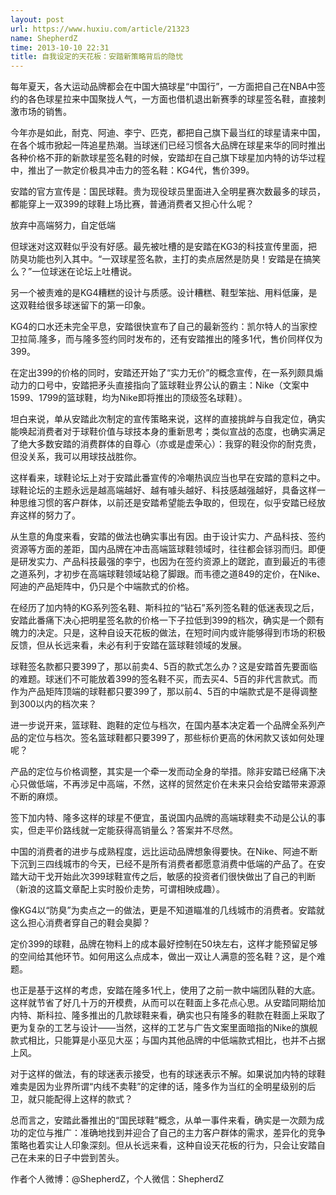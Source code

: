 ```yaml
---
layout: post
url: https://www.huxiu.com/article/21323
name: ShepherdZ
time: 2013-10-10 22:31
title: 自我设定的天花板：安踏新策略背后的隐忧
---
```

每年夏天，各大运动品牌都会在中国大搞球星“中国行”，一方面把自己在NBA中签约的各色球星拉来中国聚拢人气，一方面也借机退出新赛季的球星签名鞋，直接刺激市场的销售。

今年亦是如此，耐克、阿迪、李宁、匹克，都把自己旗下最当红的球星请来中国，在各个城市掀起一阵追星热潮。当球迷们已经习惯各大品牌在球星来华的同时推出各种价格不菲的新款球星签名鞋的时候，安踏却在自己旗下球星加内特的访华过程中，推出了一款定价极具冲击力的签名鞋：KG4代，售价399。

安踏的官方宣传是：国民球鞋。贵为现役球员里面进入全明星赛次数最多的球员，都能穿上一双399的球鞋上场比赛，普通消费者又担心什么呢？

放弃中高端努力，自定低端

但球迷对这双鞋似乎没有好感。最先被吐槽的是安踏在KG3的科技宣传里面，把防臭功能也列入其中。“一双球星签名款，主打的卖点居然是防臭！安踏是在搞笑么？”一位球迷在论坛上吐槽说。

另一个被责难的是KG4糟糕的设计与质感。设计糟糕、鞋型笨拙、用料低廉，是这双鞋给很多球迷留下的第一印象。

KG4的口水还未完全平息，安踏很快宣布了自己的最新签约：凯尔特人的当家控卫拉简.隆多，而与隆多签约同时发布的，还有安踏推出的隆多1代，售价同样仅为399。

在定出399的价格的同时，安踏还开始了“实力无价”的概念宣传，在一系列颇具煽动力的口号中，安踏把矛头直接指向了篮球鞋业界公认的霸主：Nike（文案中1599、1799的篮球鞋，均为Nike即将推出的顶级签名球鞋）。

坦白来说，单从安踏此次制定的宣传策略来说，这样的直接挑衅与自我定位，确实能唤起消费者对于球鞋价值与球技本身的重新思考；类似宣战的态度，也确实满足了绝大多数安踏的消费群体的自尊心（亦或是虚荣心）：我穿的鞋没你的耐克贵，但没关系，我可以用球技战胜你。

这样看来，球鞋论坛上对于安踏此番宣传的冷嘲热讽应当也早在安踏的意料之中。球鞋论坛的主题永远是越高端越好、越有噱头越好、科技感越强越好，具备这样一种思维习惯的客户群体，以前还是安踏希望能去争取的，但现在，似乎安踏已经放弃这样的努力了。

从生意的角度来看，安踏的做法也确实事出有因。由于设计实力、产品科技、签约资源等方面的差距，国内品牌在冲击高端篮球鞋领域时，往往都会铩羽而归。即便是研发实力、产品科技最强的李宁，也因为在签约资源上的蹉跎，直到最近的韦德之道系列，才初步在高端球鞋领域站稳了脚跟。而韦德之道849的定价，在Nike、阿迪的产品矩阵中，仍只是个中端款式的价格。

在经历了加内特的KG系列签名鞋、斯科拉的“钻石”系列签名鞋的低迷表现之后，安踏此番痛下决心把明星签名款的价格一下子拉低到399的档次，确实是一个颇有魄力的决定。只是，这种自设天花板的做法，在短时间内或许能够得到市场的积极反馈，但从长远来看，未必有利于安踏在篮球鞋领域的发展。

球鞋签名款都只要399了，那以前卖4、5百的款式怎么办？这是安踏首先要面临的难题。球迷们不可能放着399的签名鞋不买，而去买4、5百的非代言款式。而作为产品矩阵顶端的球鞋都只要399了，那以前4、5百的中端款式是不是得调整到300以内的档次来？

进一步说开来，篮球鞋、跑鞋的定位与档次，在国内基本决定着一个品牌全系列产品的定位与档次。签名篮球鞋都只要399了，那些标价更高的休闲款又该如何处理呢？

产品的定位与价格调整，其实是一个牵一发而动全身的举措。除非安踏已经痛下决心只做低端，不再涉足中高端，不然，这样的贸然定价在未来只会给安踏带来源源不断的麻烦。

签下加内特、隆多这样的球星不便宜，虽说国内品牌的高端球鞋卖不动是公认的事实，但走平价路线就一定能获得高销量么？答案并不尽然。

中国的消费者的进步与成熟程度，远比运动品牌想象得要快。在Nike、阿迪不断下沉到三四线城市的今天，已经不是所有消费者都愿意消费中低端的产品了。在安踏大动干戈开始此次399球鞋宣传之后，敏感的投资者们很快做出了自己的判断（新浪的这篇文章配上实时股价走势，可谓相映成趣）。

像KG4以“防臭”为卖点之一的做法，更是不知道瞄准的几线城市的消费者。安踏就这么担心消费者穿自己的鞋会臭脚？

定价399的球鞋，品牌在物料上的成本最好控制在50块左右，这样才能预留足够的空间给其他环节。如何用这么点成本，做出一双让人满意的签名鞋？这，是个难题。

也正是基于这样的考虑，安踏在隆多1代上，使用了之前一款中端团队鞋的大底。这样就节省了好几十万的开模费，从而可以在鞋面上多花点心思。从安踏同期给加内特、斯科拉、隆多推出的几款球鞋来看，确实也只有隆多的鞋款在鞋面上采取了更为复杂的工艺与设计——当然，这样的工艺与广告文案里面暗指的Nike的旗舰款式相比，只能算是小巫见大巫；与国内其他品牌的中低端款式相比，也并不占据上风。

对于这样的做法，有的球迷表示接受，也有的球迷表示不解。如果说加内特的球鞋难卖是因为业界所谓“内线不卖鞋”的定律的话，隆多作为当红的全明星级别的后卫，就只能配得上这样的款式？

总而言之，安踏此番推出的“国民球鞋”概念，从单一事件来看，确实是一次颇为成功的定位与推广：准确地找到并迎合了自己的主力客户群体的需求，差异化的竞争策略也着实让人印象深刻。但从长远来看，这种自设天花板的行为，只会让安踏自己在未来的日子中尝到苦头。

作者个人微博：@ShepherdZ，个人微信：ShepherdZ


